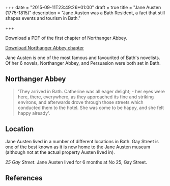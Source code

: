 +++
date = "2015-09-11T23:49:26+01:00"
draft = true
title = "Jane Austen (1775-1815)"
description = "Jane Austen was a Bath Resident, a fact that still shapes events and tourism in Bath."

+++

Download a PDF of the first chapter of Northanger Abbey.

<a class="button" href="/downloads/janeausten.pdf"><i class="fa fa-download"></i> Download Northanger Abbey chapter</a>

Jane Austen is one of the most famous and favourited of Bath's novelists.  Of her 6 novels, Northanger Abbey, and Persuasion were both set in Bath.

## Northanger Abbey

> 'They arrived in Bath. Catherine was all eager delight; - her eyes were here, there, everywhere, as they approached its fine and striking environs, and afterwards drove through those streets which conducted them to the hotel. She was come to be happy, and she felt happy already'.

## Location

Jane Austen lived in a number of different locations in Bath.  Gay Street is one of the best known as it is now home to the Jane Austen museum (although not at the actual property Austen lived in).

*25 Gay Street*. Jane Austen lived for 6 months at No 25, Gay Street.

## References